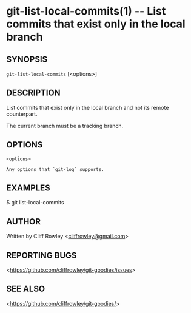 git-list-local-commits(1) -- List commits that exist only in the local branch
=============================================================================

## SYNOPSIS

`git-list-local-commits` [&lt;options&gt;]

## DESCRIPTION

List commits that exist only in the local branch and not its remote counterpart.

The current branch must be a tracking branch.

## OPTIONS

	<options>

	Any options that `git-log` supports.

## EXAMPLES

  $ git list-local-commits

## AUTHOR

Written by Cliff Rowley &lt;cliffrowley@gmail.com&gt;

## REPORTING BUGS

&lt;https://github.com/cliffrowley/git-goodies/issues&gt;

## SEE ALSO

&lt;https://github.com/cliffrowley/git-goodies/&gt;